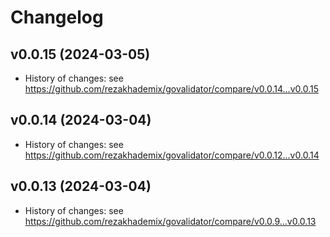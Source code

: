 # Changelog

## v0.0.15 (2024-03-05)

- History of changes: see https://github.com/rezakhademix/govalidator/compare/v0.0.14...v0.0.15

## v0.0.14 (2024-03-04)

- History of changes: see https://github.com/rezakhademix/govalidator/compare/v0.0.12...v0.0.14

## v0.0.13 (2024-03-04)

- History of changes: see https://github.com/rezakhademix/govalidator/compare/v0.0.9...v0.0.13
